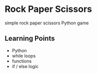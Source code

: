 # Rock Paper Scissors
simple rock paper scissors Python game

## Learning Points
- Python
- while loops
- functions
- if / else logic
